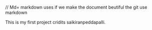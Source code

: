 // Md= markdown uses if we make the document beutiful the git use markdown

This is my first project cridits saikiranpeddapalli.
